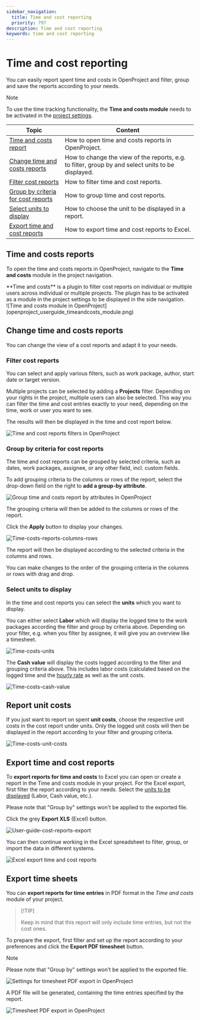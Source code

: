 ```yaml
---
sidebar_navigation:
  title: Time and cost reporting
  priority: 797
description: Time and cost reporting
keywords: time and cost reporting
---
```


# Time and cost reporting

You can easily report spent time and costs in OpenProject and filter, group and save the reports according to your needs.

> [!NOTE]
> To use the time tracking functionality, the **Time and costs module** needs to be activated in the [project settings](../../projects/project-settings/modules/).

| Topic                                                                     | Content                                                                                           |
|---------------------------------------------------------------------------|---------------------------------------------------------------------------------------------------|
| [Time and costs report](#time-and-costs-reports)                          | How to open time and costs reports in OpenProject.                                                |
| [Change time and costs reports](#change-time-and-costs-reports)           | How to change the view of the reports, e.g. to filter, group by and select units to be displayed. |
| [Filter cost reports](#filter-cost-reports)                               | How to filter time and cost reports.                                                              |
| [Group by criteria for cost reports](#group-by-criteria-for-cost-reports) | How to group time and cost reports.                                                               |
| [Select units to display](#select-units-to-display)                       | How to choose the unit to be displayed in a report.                                               |
| [Export time and cost reports](#export-time-and-cost-reports)             | How to export time and cost reports to Excel.                                                     |

## Time and costs reports

To open the time and costs reports in OpenProject, navigate to the **Time and costs** module in the project navigation.

<div class="glossary">
**Time and costs** is a plugin to filter cost reports on individual or multiple users across individual or multiple projects. The plugin has to be activated as a module in the project settings to be displayed in the side navigation.
</div>
![Time and costs module in OpenProject](openproject_userguide_timeandcosts_module.png)

## Change time and costs reports

You can change the view of a cost reports and adapt it to your needs.

### Filter cost reports

You can select and apply various filters, such as work package, author, start date or target version.

Multiple projects can be selected by adding a **Projects** filter.
Depending on your rights in the project, multiple users can also be selected. This way you can filter the time and cost entries exactly to your need, depending on the time, work or user you want to see.

The results will then be displayed in the time and cost report below.

![Time and cost reports filters in OpenProject](openproject_userguide_timeandcosts_module_filter.png)

### Group by criteria for cost reports

The time and cost reports can be grouped by selected criteria, such as dates, work packages, assignee, or any other field, incl. custom fields.

To add grouping criteria to the columns or rows of the report, select the drop-down field on the right to **add a group-by attribute**.

![Group time and costs report by attributes in OpenProject](openproject_userguide_timeandcosts_groupby.png)

The grouping criteria will then be added to the columns or rows of the report.

Click the **Apply** button to display your changes.

![Time-costs-reports-columns-rows](Time-costs-reports-columns-rows.png)

The report will then be displayed according to the selected criteria in the columns and rows.

You can make changes to the order of the grouping criteria in the columns or rows with drag and drop.

### Select units to display

In the time and cost reports you can select the **units** which you want to display.

You can either select **Labor** which will display the logged time to the work packages according the filter and group by criteria above. Depending on your filter, e.g. when you filter by assignee, it will give you an overview like a timesheet.

![Time-costs-units](Time-costs-units-1574773348146.png)

The **Cash value** will display the costs logged according to the filter and grouping criteria above. This includes labor costs (calculated based on the logged time and the [hourly rate](../time-tracking/#define-hourly-rate-for-labor-costs) as well as the unit costs.

![Time-costs-cash-value](Time-costs-cash-value.png)

## Report unit costs

If you just want to report on spent **unit costs**, choose the respective unit costs in the cost report under units. Only the logged unit costs will then be displayed in the report according to your filter and grouping criteria.

![Time-costs-unit-costs](Time-costs-unit-costs.png)

## Export time and cost reports

To **export reports for time and costs** to Excel you can open or create a report in the Time and costs module in your project. For the Excel export, first filter the report according to your needs. Select the [units to be displayed](#select-units-to-display) (Labor, Cash value, etc.).

Please note that "Group by" settings won't be applied to the exported file.

Click the grey **Export XLS** (Excel) button.

![User-guide-cost-reports-export](User-guide-cost-reports-export.png)

You can then continue working in the Excel spreadsheet to filter, group, or import the data in different systems.

![Excel export time and cost reports](image-20200212131921959.png)

## Export time sheets

You can  **export reports for time entries** in PDF format in the *Time and costs* module of your project. 

>  [!TIP]
>
> Keep in mind that this report will only include time entries, but not the cost ones.

To prepare the export, first filter and set up the report according to your preferences and click the **Export PDF timesheet** button.

> [!NOTE]
>
> Please note that "Group by" settings won't be applied to the exported file.

![Settings for timesheet PDF export in OpenProject](openproject_userguide_timeandcosts_timesheet_export_settings.png)

A PDF file will be generated, containing the time entries specified by the report.

![Timesheet PDF export in OpenProject](openproject_userguide_timesheet_pdf_export.png)
